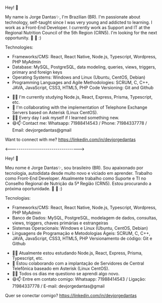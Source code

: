 Hey! 👋

My name is Jorge Dantas✨, I'm Brazilian (BR). I'm passionate about technology, self-taught since I was very young and addicted to learning. I work as a Front-End Developer. I currently work as Support and IT at the Regional Nutrition Council of the 5th Region (CRN5). I'm looking for the next opportunity. 👋 🚀 :)

Technologies:
* Frameworks/CMS: React, React Native, Node.js, Typescript, Wordpress, PHP MyAdmin
* Database: MySQL, PostgreSQL, data modeling, queries, views, triggers, primary and foreign keys
* Operating Systems: Windows and Linux (Ubuntu, CentOS, Debian)
* Programming Languages ​​and Agile Methodologies: SCRUM, C, C++, JAVA, JavaScript, CSS3, HTML5, PHP
Code Versioning: Git and Github

- 🌱🔭 I'm currently studying Node.js, React, Express, Prisma, Typescript, etc.
- 👯 I'm collaborating with the implementation of Telephone Exchange Servers based on Asterisk (Linux CentOS).
- 💬🤔 Every day I ask myself if I learned something new.
- 😄📫 Contact me: Whatsapp: 71988414543 / Phone: 71984337778 / Email: devjorgedantas@gmail

Want to connect with me?
https://linkedin.com/in/devjorgedantas

<----------------------------------->

Hey! 👋

Meu nome é Jorge Dantas✨, sou brasileiro (BR). Sou apaixonado por tecnologia, autodidata desde muito novo e viciado em aprender. Trabalho como Front-End Developer. Atualmente trabalho como Suporte e TI no Conselho Regional de Nutrição da 5ª Região (CRN5). Estou procurando a próxima oportunidade. 👋  🚀  :)

Tecnologias:
* Frameworks/CMS: React, React Native, Node.js, Typescript, Wordpress, PHP MyAdmin
* Banco de Dados: MySQL, PostgreSQL, modelagem de dados, consultas, views, triggers, chaves primárias e estrangeiras
* Sistemas Operacionais: Windows e Linux (Ubuntu, CentOS, Debian)
* Linguagens de Programação e Metodologias Ágeis: SCRUM, C, C++, JAVA, JavaScript, CSS3, HTML5, PHP
Versionamento de código: Git e Github

- 🌱🔭 Atualmente estou estudando Node.js, React, Express, Prisma, Typescript, etc.
-  👯 Estou colaborando com a implantação de Servidores de Central Telefônica baseado em Asterisk (Linux CentOS).
- 💬🤔 Todos os dias me questiono se aprendi algo novo.
- 😄📫 Entre em contato comigo: Whatsapp: 71988414543 / Ligação: 71984337778 / E-mail: devjorgedantas@gmail


Quer se conectar comigo?
https://linkedin.com/in/devjorgedantas
